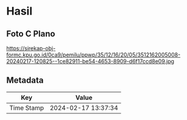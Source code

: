 # Hasil

## Foto C Plano

https://sirekap-obj-formc.kpu.go.id/0ca9/pemilu/ppwp/35/12/16/20/05/3512162005008-20240217-120825--1ce82911-be54-4653-8909-d6f17ccd8e09.jpg


## Metadata

| Key        | Value               |
| ---------- | ------------------- |
| Time Stamp | 2024-02-17 13:37:34 |



